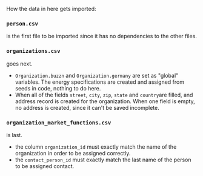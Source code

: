 How the data in here gets imported:

### `person.csv`

is the first file to be imported since it has no dependencies to the other files.


### `organizations.csv` 

goes next. 
- `Organization.buzzn` and `Organization.germany` are set as "global" variables. The energy specifications are created and assigned from seeds in code, nothing to do here.
- When all of the fields `street`, `city`, `zip`, `state` and `country`are filled, and address record is created for the organization. When one field is empty, no address is created, since it can't be saved incomplete.

### `organization_market_functions.csv`

is last.

- the column `organization_id` must exactly match the name of the organization in order to be assigned correctly.
-  the `contact_person_id`  must exactly match the last name of the person to be assigned contact.
